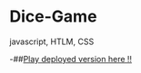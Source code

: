 # Dice-Game
javascript, HTLM, CSS



-##[Play deployed version here !!](https://dice-game-lydia.netlify.com/)
